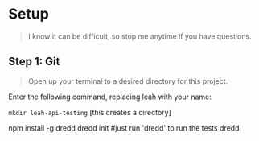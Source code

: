 # Setup 
> I know it can be difficult, so stop me anytime if you have questions.

## Step 1: Git
> Open up your terminal to a desired directory for this project.

Enter the following command, replacing leah with your name:

`mkdir leah-api-testing` [this creates a directory] 

npm install -g dredd
dredd init
#just run 'dredd' to run the tests
dredd
